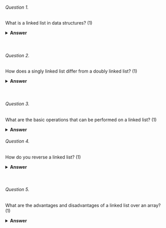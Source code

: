 ###### Question 1.
What is a linked list in data structures? (1)

<details><summary><b>Answer</b></summary>
<p>
A linked list is a linear data structure that consists of a sequence of elements, each containing a reference (link) to the next element in the sequence. Each element in a linked list is called a node, and each node contains two fields: a data field that stores the element, and a next field that stores the reference to the next node in the sequence.

</p>
</details>
<br><br>

###### Question 2.
How does a singly linked list differ from a doubly linked list? (1)

<details><summary><b>Answer</b></summary>
<p>
In a singly linked list, each node has a reference to the next node in the sequence, but not to the previous node. In contrast, a doubly linked list has nodes that contain references to both the next and the previous nodes in the sequence. This allows for easier traversal in both directions (forward and backward) in a doubly linked list.

</p>
</details>
<br><br>

###### Question 3.
What are the basic operations that can be performed on a linked list? (1)

<details><summary><b>Answer</b></summary>
<p>
The basic operations that can be performed on a linked list are:

Insertion: Adding a new node to the list.
Deletion: Removing a node from the list.
Traversal: Accessing each node in the list, typically to display or process its data.
Searching: Finding a node with a specific data value in the list.
Updating: Changing the data value of a node in the list.
</p>
</details>

###### Question 4.
How do you reverse a linked list? (1)

<details><summary><b>Answer</b></summary>
<p>
To reverse a singly linked list, you can use the following steps:
Initialize three pointers: prev, current, and next. Set prev to NULL, and current to the head of the list.
Iterate through the list until current is NULL. In each iteration, do the following:

a. Save the next node of current in next.
b. Change the next pointer of current to prev.
c. Move prev to current and current to next.

After the iteration, set the head of the list to prev.
This will reverse the order of the nodes in the list, making the last node the new head.

</p>
</details>
<br><br>

###### Question 5.
What are the advantages and disadvantages of a linked list over an array? (1)

<details><summary><b>Answer</b></summary>
<p>
Advantages of a linked list over an array:
Dynamic size: A linked list can easily grow or shrink in size, while an array has a fixed size or requires reallocation to change size.
Ease of insertion and deletion: Inserting or deleting an element in a linked list can be done with O(1) time complexity if the node is known, whereas in an array, it requires shifting of elements and has O(n) time complexity.
Disadvantages of a linked list over an array:

Memory overhead: Each element in a linked list requires additional memory for the next (and possibly previous) pointer, whereas an array only needs memory for the elements themselves.
Random access: Arrays provide constant time complexity for random access of elements, while linked lists have O(n) time complexity for random access since they need to be traversed from the head to the desired element.
</p>
</details>
<br><br>